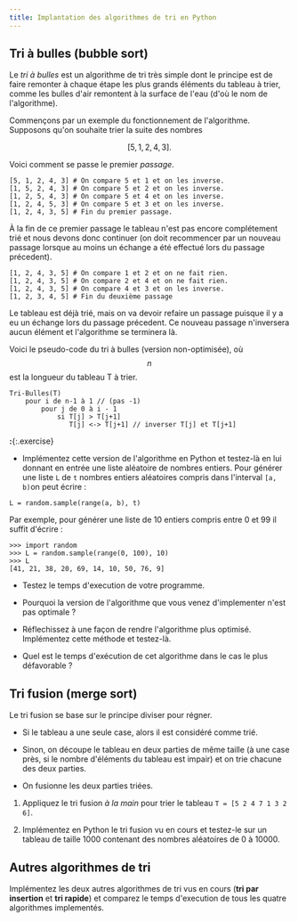 ```yaml
---
title: Implantation des algorithmes de tri en Python
---
```


## Tri à bulles (bubble sort)

Le *tri à bulles* est un algorithme de tri très simple dont le principe est de faire remonter à chaque étape les plus grands éléments du tableau à trier, comme les bulles d'air remontent à la surface de l'eau (d'où le nom de l'algorithme).

Commençons par un exemple du fonctionnement de l'algorithme. Supposons qu'on souhaite trier la suite des nombres 

$$[5, 1, 2, 4, 3].$$ 

Voici comment se passe le premier *passage*.

~~~
[5, 1, 2, 4, 3] # On compare 5 et 1 et on les inverse.
[1, 5, 2, 4, 3] # On compare 5 et 2 et on les inverse.
[1, 2, 5, 4, 3] # On compare 5 et 4 et on les inverse.
[1, 2, 4, 5, 3] # On compare 5 et 3 et on les inverse.
[1, 2, 4, 3, 5] # Fin du premier passage.
~~~

À la fin de ce premier passage le tableau n'est pas encore complétement trié et nous devons donc continuer (on doit recommencer par un nouveau passage lorsque au moins un échange a été effectué lors du passage précedent). 

~~~
[1, 2, 4, 3, 5] # On compare 1 et 2 et on ne fait rien.
[1, 2, 4, 3, 5] # On compare 2 et 4 et on ne fait rien.
[1, 2, 4, 3, 5] # On compare 4 et 3 et on les inverse.
[1, 2, 3, 4, 5] # Fin du deuxième passage
~~~

Le tableau est déjà trié, mais on va devoir refaire un passage puisque il y a eu un échange lors du passage précedent. Ce nouveau passage n'inversera aucun élément et l'algorithme se terminera là.

Voici le pseudo-code du tri à bulles (version non-optimisée), où $$n$$ est la longueur du tableau T à trier.

~~~
Tri-Bulles(T)
    pour i de n-1 à 1 // (pas -1)
        pour j de 0 à i - 1
            si T[j] > T[j+1]
               T[j] <-> T[j+1] // inverser T[j] et T[j+1]
~~~

**:**{:.exercise} 

* Implémentez cette version de l'algorithme en Python et testez-là en lui donnant en entrée une liste aléatoire de nombres entiers. Pour générer une liste `L` de `t` nombres entiers aléatoires compris dans l'interval `[a, b)`on peut écrire :

~~~
L = random.sample(range(a, b), t)
~~~

Par exemple, pour générer une liste de 10 entiers compris entre 0 et 99 il suffit d'écrire :

~~~
>>> import random
>>> L = random.sample(range(0, 100), 10)
>>> L
[41, 21, 38, 20, 69, 14, 10, 50, 76, 9]
~~~

* Testez le temps d'execution de votre programme.

* Pourquoi la version de l'algorithme que vous venez d'implementer n'est pas optimale ?

* Réflechissez à une façon de rendre l'algorithme plus optimisé. Implémentez cette méthode et testez-là.

* Quel est le temps d'exécution de cet algorithme dans le cas le plus défavorable ?




## Tri fusion (merge sort) 

Le tri fusion se base sur le principe diviser pour régner.

* Si le tableau a une seule case, alors il est considéré comme trié.

* Sinon, on découpe le tableau en deux parties de même taille (à une case près, si le nombre d'éléments du tableau est impair) et on trie chacune des deux parties.

* On fusionne les deux parties triées.


1. Appliquez le tri fusion *à la main* pour trier le tableau `T = [5 2 4 7 1 3 2 6]`.

2. Implémentez en Python le tri fusion vu en cours et testez-le sur un tableau de taille 1000 contenant des nombres aléatoires de 0  à 10000.

## Autres algorithmes de tri

Implémentez les deux autres algorithmes de tri vus en cours (**tri par insertion** et **tri rapide**) et comparez le temps d'execution de tous les quatre algorithmes implementés.


